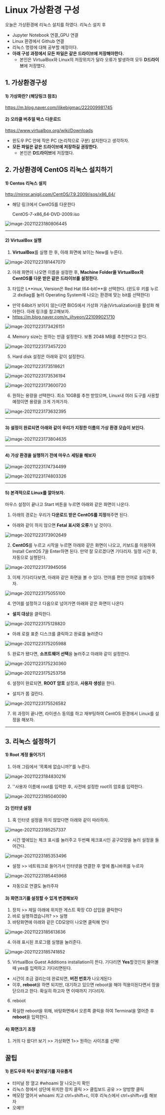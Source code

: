 # Linux 가상환경 구성

오늘은 가상환경에 리눅스 설치를 하였다. 
리눅스 설치 후

-  Jupyter Notebook 연결_GPU 연결
-  Linux 환경에서 Github 연결
-  리눅스 명령에 대해 공부할 예정이다.
-  **아래 구성 과정에서 모든 파일은 같은 드라이브에 저장해야한다.**
   -  본인은 VirtualBox와 Linux의 저장위치가 달라 오류가 발생하여 모두 **D드라이브**에 저장했다. 


## 1. 가상환경구성

#### 1) 가상화란? (해당링크 참조)

https://m.blog.naver.com/ilikebigmac/222009981745

#### 2) 오라클 버추얼 박스 다운로드
https://www.virtualbox.org/wiki/Downloads

- 윈도우 PC 안에 작은 PC (논리적으로 구분) 설치한다고 생각하자.
- **모든 파일은 같은 드라이브에 저장하길 권장한다.** 
  - 본인은 **D드라이브**에 저장했다. 


## 2. 가상환경에 CentOS 리눅스 설치하기


#### 1) Centos 리눅스 설치

http://mirror.anigil.com/CentOS/7.9.2009/isos/x86_64/

- 해당 링크에서 CentOS를 다운한다

  CentOS-7-x86_64-DVD-2009.iso

![image-20211223180806445](Linux_download.assets/image-20211223180806445.png)



---

#### 2) VirtualBox 실행

1. **VirtualBox**를 실행 한 후, 아래 화면에 보이는 New를 누른다.

![image-20211223181447070](Linux_download.assets/image-20211223181447070.png)



2. 아래 화면이 나오면 이름을 설정한 후, **Machine Folder을 VirtualBox와 CentOS를 다운 받은 같은 드라이브를 설정한다.** 

3. 타입은 L**inux, Version은 Red Hat (64-bit)**을 선택한다. (윈도우 키를 누르고 dxdiag를 눌러 Operating System에 나오는 환경에 맞는 bit를 선택한다)

- 만약 64bit가 보이지 않는다면 BIOS에서 가상화 기술(Virtualization)을 활성화 해야한다. 아래 링크를 참고해보자.
- https://m.blog.naver.com/n_jihyeon/221099021710

![image-20211223173426151](Linux_download.assets/image-20211223173426151.png)



4. Memory size는 원하는 만큼 설정한다. 보통 2048 MB를 추천한다고 한다.



![image-20211223173457220](Linux_download.assets/image-20211223173457220.png)



5. Hard disk 설정은 아래와 같이 설정한다. 

![image-20211223173518621](Linux_download.assets/image-20211223173518621.png)



![image-20211223173536194](Linux_download.assets/image-20211223173536194.png)

![image-20211223173600720](Linux_download.assets/image-20211223173600720.png)

6. 원하는 용량을 선택한다. 최소 10GB를 추천 받았으며, Linux내 여러 도구를 사용할 예정이면 용량을 크게 가져가자. 

![image-20211223173632395](Linux_download.assets/image-20211223173632395.png)



---
#### 3) 설정이 완료되면 아래와 같이 우리가 지정한 이름의 가상 환경 모습이 보인다. 

![image-20211223173804635](Linux_download.assets/image-20211223173804635.png)



---

#### 4) 가상 환경을 실행하기 전에 마우스 세팅을 해보자


![image-20211223174734499](Linux_download.assets/image-20211223174734499.png)

![image-20211223174803326](Linux_download.assets/image-20211223174803326.png)



---

#### 5) 본격적으로 Linux를 깔아보자.

마우스 설정이 끝나고 Start 버튼을 누르면 아래와 같은 화면이 나온다.

1. 아래의 경로는 우리가 **다운로드 받은 CentOS를 지정**해주면 된다. 

- 아래와 같이 하지 않으면 **Fetal 표시와 오류**가 날 것이다. 

![image-20211223173902649](Linux_download.assets/image-20211223173902649.png)

2. **CentOS**를 누르고 시작을 누르면 아래와 같은 화면이 나오고, 키보드를 이용하여 Install CentOS 7을 Enter하면 된다. 만약 잘 모르겠다면 기다리자. 일정 시간 후, 자동으로 실행된다.

![image-20211223173945056](Linux_download.assets/image-20211223173945056.png)



3. 이제 기다리다보면, 아래와 같은 화면을 볼 수 있다. 언어를 편한 언어로 설정해주자. 

![image-20211223175055100](Linux_download.assets/image-20211223175055100.png)



4. 언어를 설정하고 다음으로 넘어가면 아래와 같은 화면이 나온다

- **설치 대상**을 클릭한다.

![image-20211223175128820](Linux_download.assets/image-20211223175128820.png)



- 아래 로컬 표준 디스크를 클릭하고 완료를 눌러준다

![image-20211223175205988](Linux_download.assets/image-20211223175205988.png)



5. 완료가 됐다면, **소프트웨어 선택**을 눌러주고 아래와 같이 설정한다. 

![image-20211223175230360](Linux_download.assets/image-20211223175230360.png)

![image-20211223175253758](Linux_download.assets/image-20211223175253758.png)



6. 설정이 완료되면, **ROOT 암호** 설정과, **사용자 생성**을 한다.

- 설치가 쫌 걸린다. 

![image-20211223175526582](Linux_download.assets/image-20211223175526582.png)



7. 위 과정이 끝나면, 라이센스 동의를 하고 재부팅하여 CentOS 환경에서 Linux를 설정을 해보자.



---

## 3. 리눅스 설정하기

#### 1) Root 계정 들어가기

1. 아래 그림에서 '목록에 없습니까?'를 누른다.

![image-20211223184830216](Linux_download.assets/image-20211223184830216.png)



2. ''사용자 이름에 root를 입력한 후, 사전에 설정한 root의 암호를 입력한다.

![image-20211223185040090](Linux_download.assets/image-20211223185040090.png)



#### 2) 인터넷 설정

1. 혹 인터넷 설정을 하지 않았다면 아래와 같이 따라하자. 

![image-20211223185257337](Linux_download.assets/image-20211223185257337.png)

- 시간 옆에있는 체크 표시를 눌러주고 두번째 체크표시인 공구모양을 눌러 설정을 들어간다.

![image-20211223185353496](Linux_download.assets/image-20211223185353496.png)

- 설정 >> 네트워크로 들어가서 인터넷을 연결한 후 옆에 톱니바퀴를 누르자

![image-20211223185445968](Linux_download.assets/image-20211223185445968.png)

- 자동으로 연결도 눌러주자



#### 3) 화면크기를 설정할 수 있게 변경해보자

1. 장치 >> 제일 아래에 위치한 게스트 확장 CD 삽입을 클릭한다
2. 바로 실행하겠습니까? >> 실행
3. 바탕화면에 아래와 같은 CD모양이 나오면 클릭해 연다

 ![image-20211223185613636](Linux_download.assets/image-20211223185613636.png)



4. 아래 표시된 프로그램 실행을 눌러준다.

![image-20211223185741852](Linux_download.assets/image-20211223185741852.png)



5. VirtualBox Guest Additions installation이 뜬다. 기다리면 **Yes**할것인지 물어볼 때 yes를 입력하고 기다리면된다. 

- 시간이 조금 걸리는데 완료되면, **버전 번호가** 나오게된다
- 이후, **reboot**을 하면 되지만, 대기하고 있으면 reboot을 해야 적용이된다면서 창을 닫으라고 한다. 확실히 하고자 면 이때까지 기다리자. 

6. reboot

- 확실한 reboot을 위해, 바탕화면에서 오른쪽 클릭을 하여 Terminal을 열어준 후 **reboot**을 입력한다.



#### 4) 화면크기 조정

1. 거의 다 왔다!! 보기 >> 가상화면 1>> 원하는 사이즈를 선택!





## 꿀팁

#### 1) 윈도우와 복사 붙여넣기를 자유롭게

- 터미널 창 열고 #whoami 잘 나오는지 확인
- 리눅스 창에서 상단에 위치한 장치 클릭 >> 클립보드 공유 >> 양방향 클릭
- 메모장 열어서 whoami 치고 ctrl+shift+c, 이후 리눅스에서 ctrl+shift+v를 해보자
- 오예!!!
